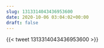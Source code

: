 ```yaml
---
slug: 1313314043436953600
date: 2020-10-06 03:04:02+00:00
draft: false
---
```


{{< tweet 1313314043436953600 >}}
